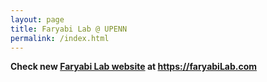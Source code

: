 ```yaml
---
layout: page
title: Faryabi Lab @ UPENN 
permalink: /index.html
---
```


**Check new [Faryabi Lab website](https://faryabiLab.com) at https://faryabiLab.com**
